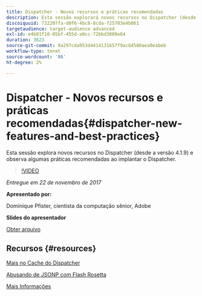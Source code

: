 ```yaml
---
title: Dispatcher - Novos recursos e práticas recomendadas
description: Esta sessão explorará novos recursos no Dispatcher (desde a versão 4.1.9) e examinará algumas práticas recomendadas ao implantar o Dispatcher.
discoiquuid: 732207fa-d0f6-4bc8-8cda-f25703e4b061
targetaudience: target-audience advanced
exl-id: e4b01f10-05bf-455d-a0cc-72bbd3009e64
duration: 3623
source-git-commit: 9a297cda953d4414131657f9ac84580aea0eabeb
workflow-type: tm+mt
source-wordcount: '86'
ht-degree: 2%

---
```


# Dispatcher - Novos recursos e práticas recomendadas{#dispatcher-new-features-and-best-practices}

Esta sessão explora novos recursos no Dispatcher (desde a versão 4.1.9) e observa algumas práticas recomendadas ao implantar o Dispatcher.

>[!VIDEO](https://video.tv.adobe.com/v/20842/?quality=9)

*Entregue em 22 de novembro de 2017*

**Apresentado por:**

Dominique Pfister, cientista da computação sênior, Adobe

**Slides do apresentador**

[Obter arquivo](assets/dispatcher-aemgemsnov2017.pdf)

## Recursos {#resources}

[Mais no Cache do Dispatcher](https://github.com/cqsupport/webinar-dispatchercache)

[Abusando de JSONP com Flash Rosetta](https://miki.it/blog/2014/7/8/abusing-jsonp-with-rosetta-flash/)

[Mais Informações](https://adobe-consulting-services.github.io/acs-aem-commons/features/dispatcher-ttl/index.html)

<!--
[Get back to the Overview](https://helpx.adobe.com/br/experience-manager/kt/eseminars/gems/aem-index.html)
-->
